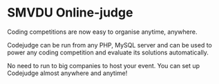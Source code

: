SMVDU Online-judge
=========
Coding competitions are now easy to organise anytime, anywhere.

Codejudge can be run from any PHP, MySQL server and can be used to power any coding competition and evaluate its solutions automatically.

No need to run to big companies to host your event. You can set up Codejudge almost anywhere and anytime!
